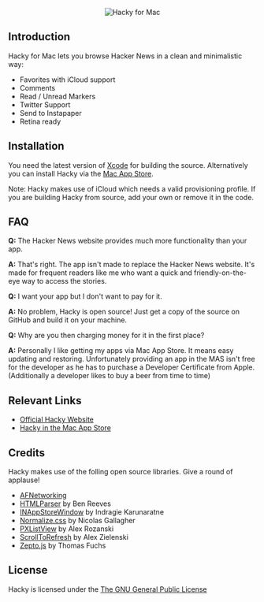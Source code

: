 <p align="center">
  <img src="http://i.imgur.com/z7AWw8o.png" alt="Hacky for Mac" />
</p>

## Introduction

Hacky for Mac lets you browse Hacker News in a clean and minimalistic way:

+ Favorites with iCloud support 
+ Comments 
+ Read / Unread Markers 
+ Twitter Support 
+ Send to Instapaper 
+ Retina ready

## Installation

You need the latest version of [Xcode](https://developer.apple.com/xcode/) for building the source. Alternatively you can install Hacky via the [Mac App Store](https://itunes.apple.com/us/app/hacky/id584949645?ls=1&mt=12).

Note: Hacky makes use of iCloud which needs a valid provisioning profile. If you are building Hacky from source, add your own or remove it in the code.

## FAQ

__Q:__ The Hacker News website provides much more functionality than your app.

__A:__ That's right. The app isn't made to replace the Hacker News website. It's made for frequent readers like me who want a quick and friendly-on-the-eye way to access the stories.

__Q:__ I want your app but I don't want to pay for it.

__A:__ No problem, Hacky is open source! Just get a copy of the source on GitHub and build it on your machine.

__Q:__ Why are you then charging money for it in the first place?

__A:__ Personally I like getting my apps via Mac App Store. It means easy updating and restoring. Unfortunately providing an app in the MAS isn't free for the developer as he has to purchase a Developer Certificate from Apple. (Additionally a developer likes to buy a beer from time to time)

## Relevant Links

+ [Official Hacky Website](http://www.hackyapp.com)
+ [Hacky in the Mac App Store](https://itunes.apple.com/us/app/hacky/id584949645?ls=1&mt=12)

## Credits

Hacky makes use of the folling open source libraries. Give a round of applause!

+ [AFNetworking](https://github.com/AFNetworking/AFNetworking)
+ [HTMLParser](https://github.com/zootreeves/Objective-C-HMTL-Parser) by Ben Reeves
+ [INAppStoreWindow](https://github.com/indragiek/INAppStoreWindow) by Indragie Karunaratne
+ [Normalize.css](http://necolas.github.com/normalize.css) by Nicolas Gallagher
+ [PXListView](https://github.com/Perspx/PXListView) by Alex Rozanski
+ [ScrollToRefresh](https://github.com/alexzielenski/ScrollToRefresh) by Alex Zielenski
+ [Zepto.js](http://zeptojs.com) by Thomas Fuchs

## License

Hacky is licensed under the [The GNU General Public License](http://www.gnu.org/licenses/gpl.html)